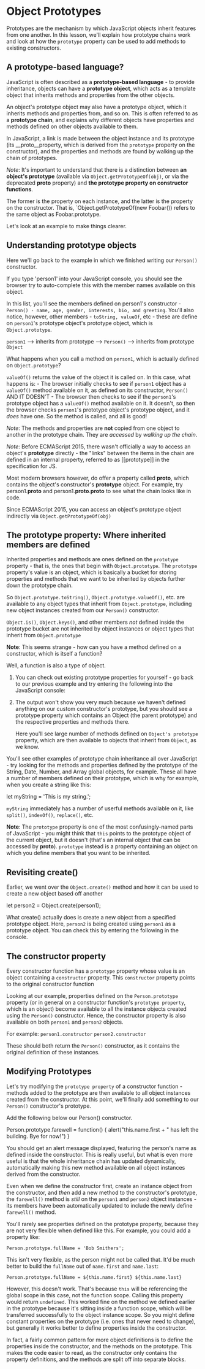 # Object Prototypes #
Prototypes are the mechanism by which JavaScript objects inherit features from one another. In this lesson, we'll explain how prototype chains work and look at how the `prototype` property can be used to add methods to existing constructors.

## A prototype-based language? ##
JavaScript is often described as a **prototype-based language** - to provide inheritance, objects can have a **prototype object**, which acts as a template object that inherits methods and properties from the other objects.

An object's prototype object may also have a prototype object, which it inherits methods and properties from, and so on. This is often referred to as a **prototype chain**, and explains why different objects have properties and methods defined on other objects available to them.

In JavaScript, a link is made between the object instance and its prototype (its __proto__property, which is derived from the `prototype` property on the constructor), and the properties and methods are found by walking up the chain of prototypes.

*Note*: It's important to understand that there is a distinction between **an object's prototype** (available via `Object.getPrototypeOf(obj)`, or via the deprecated __proto__ property) and **the prototype property on constructor functions**.

The former is the property on each instance, and the latter is the property on the constructor. That is, `Object.getPrototypeOf(new Foobar()) refers to the same object as Foobar.prototype.

Let's look at an example to make things clearer.

## Understanding prototype objects ##
Here we'll go back to the example in which we finished writing our `Person()` constructor. 

If you type 'person1' into your JavaScript console, you should see the browser try to auto-complete this with the member names available on this object.

In this list, you'll see the members defined on person1's constructor - `Person() - name, age, gender, interests, bio, and greeting`. You'll also notice, however, other members - `toString, valueOf`, etc - these are define on `person1`'s prototype object's prototype object, which is `Object.prototype`.

`person1` --> inherits from prototype --> `Person()` --> inherits from prototype `Object`

What happens when you call a method on `person1`, which is actually defined on `Object.prototype`?

`valueOf()` returns the value of the object it is called on. In this case, what happens is:
    - The browser initially checks to see if `person1` object has a `valueOf()` method available on it, as defined on its constructor, `Person()` AND IT DOESN'T
    - The browser then checks to see if the `person1`'s prototype object has a `valueOf()` method available on it. It doesn't, so then the browser checks `person1`'s prototype object's prototype object, and it *does* have one. So the method is called, and all is good!

*Note*: The methods and properties are **not** copied from one object to another in the prototype chain. They are *accessed* by *walking up the chain*.

*Note*: Before ECMAScript 2015, there wasn't officially a way to access an object's **prototype** directly - the "links" between the items in the chain are defined in an internal property, referred to as [[prototype]] in the specification for JS.

Most modern browsers however, do offer a property called __proto__, which contains the object's constructor's **prototype** object. For example, try person1.__proto__ and person1.__proto__.__proto__ to see what the chain looks like in code.

Since ECMAScript 2015, you can access an object's prototype object indirectly via `Object.getPrototypeOf(obj)`


## The prototype property: Where inherited members are defined ##
Inherited properties and methods are ones defined on the `prototype` property - that is, the ones that begin with `Object.prototype`. The `prototype` property's value is an object, which is basically a bucket for storing properties and methods that we want to be inherited by objects further down the prototype chain.

So `Object.prototype.toString()`, `Object.prototype.valueOf()`, etc. are available to any object types that inherit from `Object.prototype`, including new object instances created from our `Person()` constructor.

`Object.is()`, `Object.keys()`, and other members *not* defined inside the prototype bucket are not inherited by object instances or object types that inherit from `Object.prototype`

**Note**: This seems strange - how can you have a method defined on a constructor, which is itself a function?

Well, a function is also a type of object.

1. You can check out existing prototype properties for yourself - go back to our previous example and try entering the following into the JavaScript console:

2. The output won't show you very much because we haven't defined anything on our custom constructor's prototype, but you should see a prototype property which contains an Object (the parent prototype) and the respective properties and methods there.

    Here you'll see large number of methods defined on `Object's prototype` property, which are then available to objects that inherit from `Object`, as we know.

You'll see other examples of prototype chain inheritance all over JavaScript - try looking for the methods and properties defined by the prototype of the String, Date, Number, and Array global objects, for example. These all have a number of members defined on their prototype, which is why for example, when you create a string like this:

let myString = 'This is my string.';

`myString` immediately has a number of userful methods available on it, like `split()`, `indexOf()`, `replace()`, etc.

**Note**: The `prototype` property is one of the most confusingly-named parts of JavaScript - you might think that `this` points to the prototype object of the current object, but it doesn't (that's an internal object that can be accessed by __proto__). `prototype` instead is a property containing an object on which you define members that you want to be inherited.

## Revisiting create() ##
Earlier, we went over the `Object.create()` method and how it can be used to create a new object based off another

let person2 = Object.create(person1);

What create() actually does is create a new object from a specified prototype object. Here, `person2` is being created using `person1` as a
prototype object. You can check this by entering the following in the console.

## The constructor property ##
Every constructor function has a `prototype` property whose value is an object containing a `constructor` property. This `constructor` property points to the original constructor function

Looking at our example, properties defined on the `Person.prototype` property (or in general on a constructor function's `prototype property`, which is an object) become available to all the instance objects created using the `Person()` constructor. Hence, the constructor property is also available on both `person1` and `person2` objects.

For example:
`person1.constructor`
`person2.constructor`

These should both return the `Person()` constructor, as it contains the original definition of these instances.

## Modifying Prototypes ##
Let's try modifying the `prototype property` of a constructor function - methods added to the prototype are then available to all object instances created from the constructor. At this point, we'll finally add something to our `Person()` constructor's prototype.

Add the following below our Person() constructor.

Person.prototype.farewell = function() {
    alert("this.name.first + " has left the building. Bye for now!")
}

You should get an alert message displayed, featuring the person's name as defined inside the constructor. This is really useful, but what is even more useful is that the whole inheritance chain has updated dynamically, automatically making this new method available on all object instances derived from the constructor.

Even when we define the constructor first, create an instance object from the constructor, and *then* add a new method to the constructor's prototype, the `farewell()` method is *still* on the `person1` and `person2` object instances - its members have been automatically updated to include the newly define `farewell()` method.

You'll rarely see properties defined on the prototype property, because they are not very flexible when defined like this. For example, you could add a property like:

`Person.prototype.fullName = 'Bob Smithers';`

This isn't very flexible, as the person might not be called that. It'd be much better to build the `fullName` out of `name.first` and `name.last`:

`Person.prototype.fullName = ${this.name.first} ${this.name.last}`

However, this doesn't work. That's because `this` will be referencing the global scope in this case, not the function scope. Calling this property would return `undefined`. This worked fine on the method we defined earlier in the prototype because it's sitting inside a function scope, which will be transferred successfully to the object instance scope. So you might define constant properties on the prototype (i.e. ones that never need to change), but generally it works better to define properties inside the constructor.

In fact, a fairly common pattern for more object definitions is to define the properties inside the constructor, and the methods on the prototype. This makes the code easier to read, as the constructor only contains the property definitions, and the methods are split off into separate blocks. 